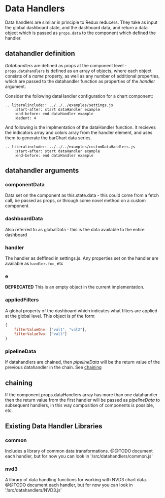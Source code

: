 # Data Handlers
Data handlers are similar in principle to Redux reducers. They take as input the global dashboard state, and the dashboard data, and return a data object which is passed as `props.data` to the component which defined the handler.

## datahandler definition
*Datahandlers* are defined as props at the component level - `props.datahandlers` is defined as an array of objects, where each object consists of a *name* property, as well as any number of additional properties, which are passed to the datahandler function as properties of the *handler* argument.

Consider the following dataHandler configuration for a chart component:

```eval_rst
.. literalinclude:: ../../../examples/settings.js
    :start-after: start dataHandler example
    :end-before: end dataHandler example
    :dedent: 4
```

And following is the implmentation of the dataHandler function. It recieves the indicators array and colors array from the handler element, and uses them to generate the barChart data series.

```eval_rst
.. literalinclude:: ../../../examples/customDataHandlers.js
    :start-after: start dataHandler example
    :end-before: end dataHandler example
```

## datahandler arguments

### componentData
Data set on the component as this.state.data - this could come from a fetch call, be passed as props, or through some novel method on a custom component.

### dashboardData 
Also referred to as globalData - this is the data available to the entire dashboard

### handler
The handler as deffined in settings.js. Any properties set on the handler are available as `handler.foo`, etc

### e
**DEPRECATED** This is an empty object in the current implementation.

### appliedFilters 
A global property of the dashboard which indicates what filters are applied at the global level. This object is pf the form:
```javascript
{
    filterValueOne: ["val1", "val2"],
    filterValueTwo: ["val3"]
}
```

### pipelineData
If datahandlers are chained, then *pipelineData* will be the return value of the previous datahandler in the chain. See [chaining](below)

## chaining
If the component.props.dataHandlers array has more than one datahandler then the return value from the first handler will be passed as *pipelineData* to subsequent handlers, in this way composition of components is possible, etc.

## Existing Data Handler Libraries
### common
Includes a library of common data transformations.
@@TODO document each handler, but for now you can look in '/src/datahandlers/common.js'

### nvd3
A library of data handling functions for working with NVD3 chart data.
@@TODO document each handler, but for now you can look in '/src/datahandlers/NVD3.js'
